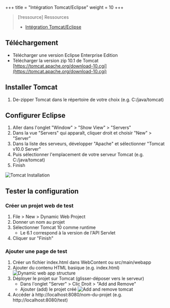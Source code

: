 +++
title = "Intégration Tomcat/Eclipse"
weight = 10
+++

> [!ressource] Ressources
> - [Intégration Tomcat/Eclipse](https://koor.fr/Java/TutorialJEE/jee_eclipse_tomcat.wp)

## Téléchargement
- Télécharger une version Eclipse Enterprise Edition
- Télécharger la version zip 10.1 de Tomcat [https://tomcat.apache.org/download-10.cgi](https://tomcat.apache.org/download-10.cgi)

## Installer Tomcat
1. De-zipper Tomcat dans le répertoire de votre choix (e.g. C:/java/tomcat)

## Configurer Eclipse
1. Aller dans l'onglet "Window" > "Show View" > "Servers"
2. Dans la vue "Servers" qui apparaît, cliquer droit et choisir "New" > "Server"
3. Dans la liste des serveurs, développer "Apache" et sélectionner "Tomcat v10.0 Server"
4. Puis sélectionner l'emplacement de votre serveur Tomcat (e.g. C:/java/tomcat)
5. Finish

![Tomcat Installation](../images/tomcat_installation.png)

## Tester la configuration
### Créer un projet web de test

1. File > New > Dynamic Web Project
2. Donner un nom au projet
3. Sélectionner Tomcat 10 comme runtime
   - Le 6.1 correspond à la version de l'API Servlet
4. Cliquer sur "Finish"


### Ajouter une page de test

1. Créer un fichier index.html dans WebContent ou src/main/webapp
2. Ajouter du contenu HTML basique (e.g. index.html)
   ![Dynamic web app structure](../images/dynamic_web_app_structure.png)
3. Déployer le projet sur Tomcat (glisser-déposer vers le serveur)
    - Dans l'onglet "Server" > Clic Droit > "Add and Remove" 
    - Ajouter (add) le projet créé
    ![Add and remove tomcat](../images/tomcat_add_and_remove.png)
4. Accéder à http://localhost:8080/nom-du-projet (e.g. http://localhost:8080/test)



